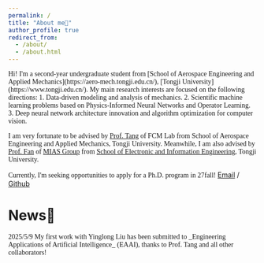 ```yaml
---
permalink: /
title: "About me👋"
author_profile: true
redirect_from: 
  - /about/
  - /about.html
---
```

<font face= Times New Roman>
Hi! I'm a second-year undergraduate student from [School of Aerospace Engineering and Applied Mechanics](https://aero-mech.tongji.edu.cn/), [Tongji University](https://www.tongji.edu.cn/). My main research interests are focused on the following directions: 
1. Data-driven modeling and analysis of mechanics.
2. Scientific machine learning problems based on Physics-Informed Neural Networks and Operator Learning.
3. Deep neural network architecture innovation and algorithm optimization for computer vision.

I am very fortunate to be advised by [Prof. Tang](https://aero-mech.tongji.edu.cn/e7/61/c23511a255841/page.htm) of FCM Lab from School of Aerospace Engineering and Applied Mechanics, Tongji University. Meanwhile, I am also advised by [Prof. Fan](https://www.ruirangerfan.com/) of [MIAS Group](https://mias.group/) from [School of Electronic and Information Engineering](https://see.tongji.edu.cn/), Tongji University.

Currently, I'm seeking opportunities to apply for a Ph.D. program in 27fall!
</font>
[Email](zhaodazhi@tongji.edu.cn) / [Github](https://github.com/dazhizhao)

News📰
======
<font face= Times New Roman>
2025/5/9  My first work with Yinglong Liu has been submitted to _Engineering Applications of Artificial Intelligence_ (EAAI), thanks to Prof. Tang and all other collaborators!
</font>
